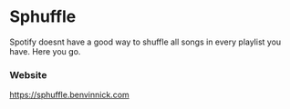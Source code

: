 # Sphuffle
Spotify doesnt have a good way to shuffle all songs in every playlist you have. Here you go.

### Website
https://sphuffle.benvinnick.com
